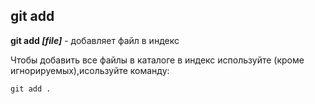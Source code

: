 ## git add 

**git add *[file]*** - добавляет файл в индекс

Чтобы добавить все файлы в каталоге в индекс используйте (кроме игнорируемых),исользуйте команду:

```bach-
git add .
```